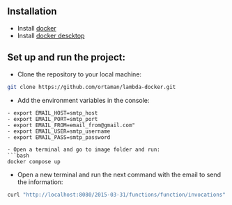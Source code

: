 
## Installation
- Install [docker](https://docs.docker.com/install/linux/docker-ce/ubuntu/#install-using-the-repository1) 
- Install [docker descktop](https://docs.docker.com/desktop/install/ubuntu/)


## Set up and run the project:
- Clone the repository to your local machine:
```bash
git clone https://github.com/ortaman/lambda-docker.git
```

- Add the environment variables in the console:
```
- export EMAIL_HOST=smtp_host
- export EMAIL_PORT=smtp_port
- export EMAIL_FROM=email_from@gmail.com"
- export EMAIL_USER=smtp_username
- export EMAIL_PASS=smtp_password

- Open a terminal and go to image folder and run:
```bash
docker compose up
```

- Open a new terminal and run the next command with the email to send the information:
```bash
curl "http://localhost:8080/2015-03-31/functions/function/invocations" -d '{"body": "{\"emails\":\"username@domain.com\"}"}'
```
